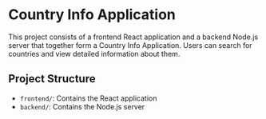 # Country Info Application

This project consists of a frontend React application and a backend Node.js server that together form a Country Info Application. Users can search for countries and view detailed information about them.

## Project Structure

- `frontend/`: Contains the React application
- `backend/`: Contains the Node.js server


